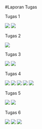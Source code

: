 #Laporan Tugas

Tugas 1

<img src="./tugas1.png" />

<img src="./tugas1main.png" />

Tugas 2

<img src="./tugas2.png" />

Tugas 3

<img src="./tugas3.png" />

<img src="./tugas3main.png" />

Tugas 4

<img src="./tugas4.png" />

<img src="./tugas4(2).png" />

<img src="./tugas4(3).png" />

<img src="./tugas4main.png" />

<img src="./tugas4output.png" />

Tugas 5

<img src="./tugas5.png" />

<img src="./tugas5output.png" />

Tugas 6

<img src="./tugas6.png" />

<img src="./tugas6(2).png" />

<img src="./tugas6output.png" />
